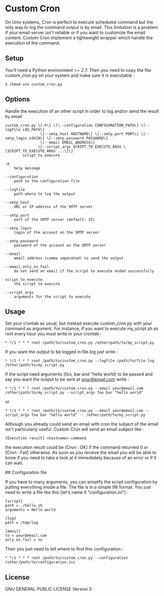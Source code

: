 # Custom Cron

On Unix systems, Cron is perfect to execute scheduled command but the only way to log the command output is by email.
This limitation is a problem if your email server isn't reliable or if you want to customize the email content.
Custom Cron implement a lightweight wrapper which handle the execution of the command.

## Setup

You'll need a Python environment >= 2.7. 
Then you need to copy the file custom_cron.py on your system and make sure it is executable :

	$ chmod u+x custom_cron.py

## Options

Handle the execution of an other script in order to log and/or send the result by email

	custom_cron.py \[-h\] \[\--configuration CONFIGURATION_PATH\] \[--logfile LOG_PATH\]
	                \[--smtp_host HOSTNAME\] \[--smtp_port PORT\] \[--smtp_login LOGIN\] \[--smtp_password PASSWORD\]
	                \[--email EMAIL_ADDRESS\]
	               \[--script_args SCRIPT_TO_EXECUTE_ARGS \[SCRIPT_TO_EXECUTE_ARGS ...\]\]
			script_to_execute

	-h
		help message

    --configuration
        path to the configuration file

	--logfile 
		path where to log the output

    --smtp_host
        URL or IP address of the SMTP server

    --smtp_port
        port of the SMTP server (default: 25)

    --smtp_login
        login of the account on the SMTP server

    --smtp_password
        password of the account on the SMTP server

	--email
		email address (comma separated) to send the output

	--email_only_on_fail
		do not send an email if the script to execute ended successfully

	script_to_execute
		the script to execute

	--script_args
		arguments for the script to execute

## Usage

Set your crontab as usual, but instead execute custom_cron.py with your command as argument.
For instance, if you want to execute my_script.sh as root every hour you must write in your crontab :

	* */1 * * * root /path/to/custom_cron.py /other/path/to/my_script.py

If you want the output to be logged in file.log just write :

	* */1 * * * root /path/to/custom_cron.py --logfile /path/to/file.log /other/path/to/my_script.py

If the script need arguments (foo, bar and "hello world) to be passed and say you want the output to be sent at your@email.com write :

	* */1 * * * root /path/to/custom_cron.py --email your@email.com /other/path/to/my_script.py --script_args foo bar "hello world"
or

	* */1 * * * root /path/to/custom_cron.py --email your@email.com --script_args foo bar "hello world" -- /other/path/to/my_script.py

Although you already could send an email with cron the subject of the email isn't particularly useful.
Custom Cron will send an email subject like :

	[Execution result] <hostname> command

the execution result could be [Cron : OK] if the command returned 0 or [Cron : Fail] otherwise.
As soon as you receive the email you will be able to know if you need to take a look at it immediately because of an error or if it can wait.

## Configuration file

If you have to many arguments, you can simplify the script configuration by putting everything inside a file.
The file is in a simple INI format. You just need to write a file like this (let's name it "configuration.ini") :

    [script]
    path = ./hello.sh
    arguments = Hello world

    [log]
    path = /tmp/log

    [email]
    to = your@email.com
    only_on_fail = no

Then you just need to tell where to find this configuration :

    * */1 * * * root /path/to/custom_cron.py --configuration /other/path/to/configuration.ini

## License

GNU GENERAL PUBLIC LICENSE Version 3
